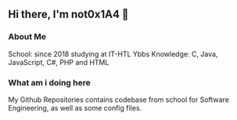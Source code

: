 ## Hi there, I'm not0x1A4 👋

### About Me

School:	since 2018 studying at IT-HTL Ybbs
Knowledge: C, Java, JavaScript, C#, PHP and HTML

### What am i doing here

My Github Repositories contains codebase from school for Software Engineering, as well as some config files.
